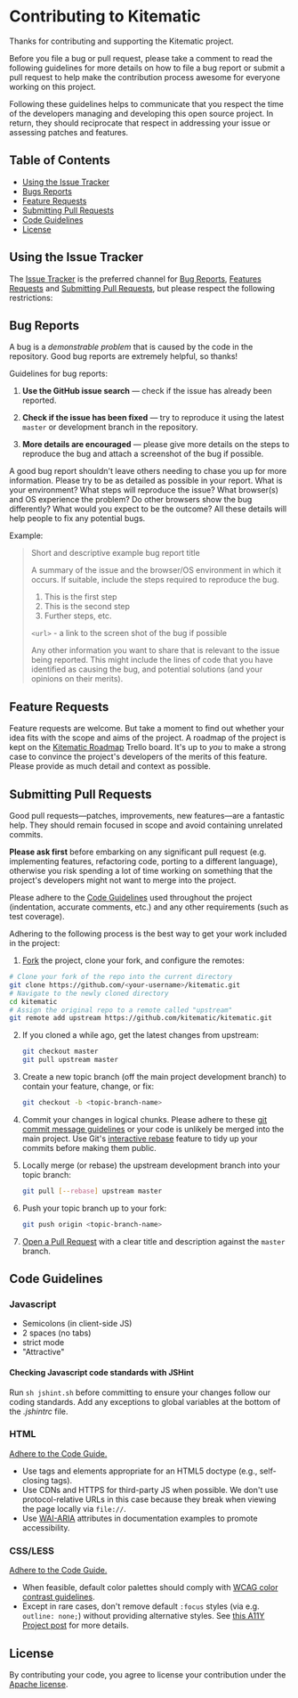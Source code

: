 # Contributing to Kitematic

Thanks for contributing and supporting the Kitematic project.

Before you file a bug or pull request, please take a comment to read the
following guidelines for more details on how to file a bug report or submit a
pull request to help make the contribution process awesome for
everyone working on this project.

Following these guidelines helps to communicate that you respect the time of
the developers managing and developing this open source project. In return,
they should reciprocate that respect in addressing your issue or assessing
patches and features.


## Table of Contents

 - [Using the Issue Tracker](#using-the-issue-tracker)
 - [Bugs Reports](#bug-reports)
 - [Feature Requests](#feature-requests)
 - [Submitting Pull Requests](#submitting-pull-requests)
 - [Code Guidelines](#code-guidelines)
 - [License](#license)


## Using the Issue Tracker

The [Issue Tracker](https://github.com/kitematic/kitematic/issues) is
the preferred channel for [Bug Reports](#bug-reports), [Features Requests](#feature-requests)
and [Submitting Pull Requests](#submitting-pull-requests), but please respect the following
restrictions:

## Bug Reports

A bug is a _demonstrable problem_ that is caused by the code in the repository.
Good bug reports are extremely helpful, so thanks!

Guidelines for bug reports:

1. **Use the GitHub issue search** &mdash; check if the issue has already been
	reported.

2. **Check if the issue has been fixed** &mdash; try to reproduce it using the
	latest `master` or development branch in the repository.

3. **More details are encouraged** &mdash; please give more details on the steps
	to reproduce the bug and attach a screenshot of the bug if possible.

A good bug report shouldn't leave others needing to chase you up for more
information. Please try to be as detailed as possible in your report. What is
your environment? What steps will reproduce the issue? What browser(s) and OS
experience the problem? Do other browsers show the bug differently? What
would you expect to be the outcome? All these details will help people to fix
any potential bugs.

Example:

> Short and descriptive example bug report title
>
> A summary of the issue and the browser/OS environment in which it occurs. If
> suitable, include the steps required to reproduce the bug.
>
> 1. This is the first step
> 2. This is the second step
> 3. Further steps, etc.
>
> `<url>` - a link to the screen shot of the bug if possible
>
> Any other information you want to share that is relevant to the issue being
> reported. This might include the lines of code that you have identified as
> causing the bug, and potential solutions (and your opinions on their
> merits).



## Feature Requests

Feature requests are welcome. But take a moment to find out whether your idea
fits with the scope and aims of the project. A roadmap of the project is kept
on the [Kitematic Roadmap](https://trello.com/b/G5Aw0Rqc/kitematic-roadmap) Trello board.
It's up to *you* to make a strong case to convince the project's developers of
the merits of this feature. Please provide as much detail and context as possible.



## Submitting Pull Requests

Good pull requests—patches, improvements, new features—are a fantastic
help. They should remain focused in scope and avoid containing unrelated
commits.

**Please ask first** before embarking on any significant pull request (e.g.
implementing features, refactoring code, porting to a different language),
otherwise you risk spending a lot of time working on something that the
project's developers might not want to merge into the project.

Please adhere to the [Code Guidelines](#code-guidelines) used throughout the
project (indentation, accurate comments, etc.) and any other requirements
(such as test coverage).

Adhering to the following process is the best way to get your work
included in the project:

1. [Fork](http://help.github.com/fork-a-repo/) the project, clone your fork,
	and configure the remotes:

 ```bash
 # Clone your fork of the repo into the current directory
 git clone https://github.com/<your-username>/kitematic.git
 # Navigate to the newly cloned directory
 cd kitematic
 # Assign the original repo to a remote called "upstream"
 git remote add upstream https://github.com/kitematic/kitematic.git
 ```

2. If you cloned a while ago, get the latest changes from upstream:

	```bash
	git checkout master
	git pull upstream master
	```

3. Create a new topic branch (off the main project development branch) to
	contain your feature, change, or fix:

	```bash
	git checkout -b <topic-branch-name>
	```

4. Commit your changes in logical chunks. Please adhere to these [git commit
	message guidelines](http://tbaggery.com/2008/04/19/a-note-about-git-commit-messages.html)
	or your code is unlikely be merged into the main project. Use Git's
	[interactive rebase](https://help.github.com/articles/interactive-rebase)
	feature to tidy up your commits before making them public.

5. Locally merge (or rebase) the upstream development branch into your topic branch:

	```bash
	git pull [--rebase] upstream master
	```

6. Push your topic branch up to your fork:

	```bash
	git push origin <topic-branch-name>
	```

7. [Open a Pull Request](https://help.github.com/articles/using-pull-requests/)
	 with a clear title and description against the `master` branch.



## Code Guidelines

### Javascript

- Semicolons (in client-side JS)
- 2 spaces (no tabs)
- strict mode
- "Attractive"

#### Checking Javascript code standards with JSHint

Run `sh jshint.sh` before committing to ensure your changes follow our coding
standards. Add any exceptions to global variables at the bottom of the
*.jshintrc* file.

### HTML

[Adhere to the Code Guide.](http://codeguide.co/#html)

- Use tags and elements appropriate for an HTML5 doctype (e.g., self-closing tags).
- Use CDNs and HTTPS for third-party JS when possible. We don't use protocol-relative URLs in this case because they break when viewing the page locally via `file://`.
- Use [WAI-ARIA](https://developer.mozilla.org/en-US/docs/Web/Accessibility/ARIA) attributes in documentation examples to promote accessibility.

### CSS/LESS

[Adhere to the Code Guide.](http://codeguide.co/#css)

- When feasible, default color palettes should comply with [WCAG color contrast guidelines](http://www.w3.org/TR/WCAG20/#visual-audio-contrast).
- Except in rare cases, don't remove default `:focus` styles (via e.g. `outline: none;`) without providing alternative styles. See [this A11Y Project post](http://a11yproject.com/posts/never-remove-css-outlines/) for more details.



## License

By contributing your code, you agree to license your contribution under the [Apache license](https://github.com/kitematic/kitematic/blob/master/LICENSE).
